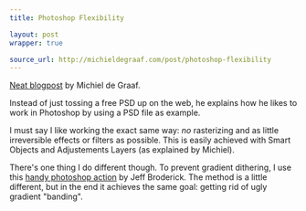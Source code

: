 ```yaml
---
title: Photoshop Flexibility

layout: post
wrapper: true

source_url: http://michieldegraaf.com/post/photoshop-flexibility
---
```

[Neat blogpost](http://michieldegraaf.com/post/photoshop-flexibility) by Michiel de Graaf.

Instead of just tossing a free PSD up on the web, he explains how he likes to work in Photoshop by using a PSD file as example.

I must say I like working the exact same way: *no* rasterizing and as little irreversible effects or filters as possible. This is easily achieved with Smart Objects and Adjustements Layers (as explained by Michiel).

There's one thing I do different though. To prevent gradient dithering, I use this [handy photoshop action](http://dribbble.com/shots/499495-Remove-the-banding-of-Photoshop-Gradients) by Jeff Broderick. The method is a little different, but in the end it achieves the same goal: getting rid of ugly gradient "banding".